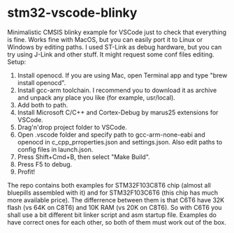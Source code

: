 # stm32-vscode-blinky
 Minimalistic CMSIS blinky example for VSCode just to check that everything is fine.
 Works fine with MacOS, but you can easily port it to Linux or Windows by editing paths.
 I used ST-Link as debug hardware, but you can try using J-Link and other stuff. It might request some conf files editing.
 Setup:
1. Install openocd. 
If you are using Mac, open Terminal app and type "brew install openocd".
2. Install gcc-arm toolchain. I recommend you to download it as archive and unpack any place you like (for example, usr/local).
3. Add both to path.
4. Install Microsoft C/C++ and Cortex-Debug by marus25 extensions for VSCode.
5. Drag'n'drop project folder to VSCode.
6. Open .vscode folder and specify path to gcc-arm-none-eabi and openocd in c_cpp_prroperties.json and settings.json. Also edit paths to config files in launch.json. 
7. Press Shift+Cmd+B, then select "Make Build".
8. Press F5 to debug.
9. Profit!

The repo contains both examples for STM32F103C8T6 chip (almost all bluepills assembled with it) and for STM32F103C6T6 (this chip has much more available price).
The differrence between them is that C6T6 have 32K flash (vs 64K on C8T6) and 10K RAM (vs 20K on C8T6). So with C6T6 you shall use a bit different bit linker script and asm startup file. Examples do have correct ones for each other, so both of them must work out of the box.

